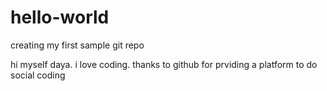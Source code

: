 # hello-world
creating my first sample git repo

hi myself daya. i love coding. 
thanks to github for prviding a platform to do social coding
